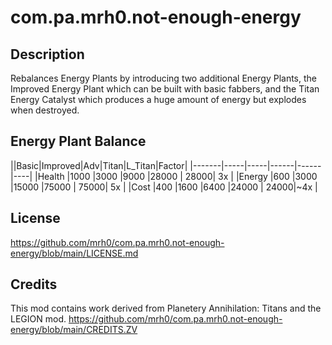 # com.pa.mrh0.not-enough-energy

## Description

Rebalances Energy Plants by introducing two additional Energy Plants, the Improved Energy Plant which can be built with basic fabbers, and the Titan Energy Catalyst which produces a huge amount of energy but explodes when destroyed.

## Energy Plant Balance

||Basic|Improved|Adv|Titan|L_Titan|Factor|
|-------|-----|-----|------|------|----|
|Health |1000 |3000 |9000  |28000 | 28000| 3x |
|Energy |600  |3000 |15000 |75000 | 75000| 5x |
|Cost   |400  |1600 |6400  |24000 | 24000|~4x |

## License
https://github.com/mrh0/com.pa.mrh0.not-enough-energy/blob/main/LICENSE.md
 
## Credits
This mod contains work derived from Planetery Annihilation: Titans and the LEGION mod.
https://github.com/mrh0/com.pa.mrh0.not-enough-energy/blob/main/CREDITS.ZV
